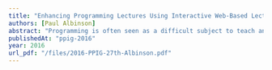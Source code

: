 ```yaml
---
title: "Enhancing Programming Lectures Using Interactive Web-Based Lecture Slides"
authors: [Paul Albinson]
abstract: "Programming is often seen as a difficult subject to teach and keep students engaged and motivated about. Also programming results are frequently found to be lower than for other subjects (Bennedsen & Caspersen, 2007; Jenkins, 2002; Robins, Rountree, & Rountree, 2003). Therefore, the challenge is to find a way of improving programming education to address these problems. This paper considers the use of innovative pedagogy approaches to do this due to their ability to enhance learning experiences. An innovative pedagogy case study is presented that was designed to test whether interactive web-based lecture slides can enhance programming lectures to make them more engaging and enjoyable and make programming easier to understand. The lecture was an introduction to the jQuery JavaScript library/framework for first year undergraduates. Results were overall positive and show value for approaches like this and that they can enhance lectures to make them more engaging and enjoyable and can be used to make programming easier to understand."
publishedAt: "ppig-2016"
year: 2016
url_pdf: "/files/2016-PPIG-27th-Albinson.pdf"
---
```

